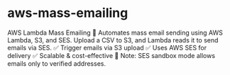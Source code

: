 # aws-mass-emailing
AWS Lambda Mass Emailing 🚀  Automates mass email sending using AWS Lambda, S3, and SES. Upload a CSV to S3, and Lambda reads it to send emails via SES.  ✅ Trigger emails via S3 upload ✅ Uses AWS SES for delivery ✅ Scalable &amp; cost-effective  📌 Note: SES sandbox mode allows emails only to verified addresses.

